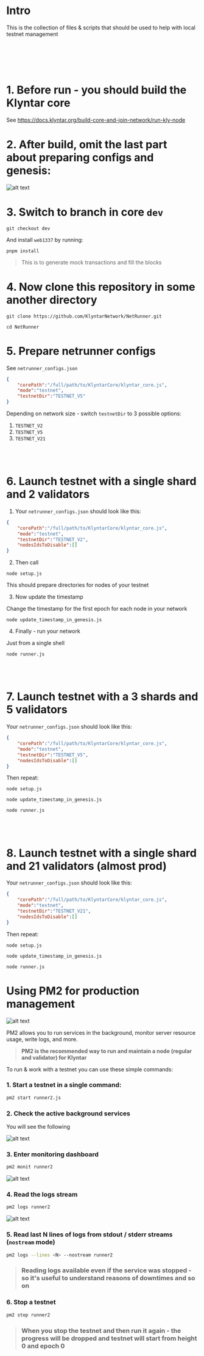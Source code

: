 # Intro

This is the collection of files & scripts that should be used to help with local testnet management

<br/><br/>
<br/><br/>

# 1. Before run - you should build the Klyntar core

See https://docs.klyntar.org/build-core-and-join-network/run-kly-node

# 2. After build, omit the last part about preparing configs and genesis:

![alt text](./files/images/image.png)

# 3. Switch to branch in core `dev`

```shell
git checkout dev
```

And install `web1337` by running:

```shell
pnpm install
```

> This is to generate mock transactions and fill the blocks

# 4. Now clone this repository in some another directory

```shell
git clone https://github.com/KlyntarNetwork/NetRunner.git

cd NetRunner
```

# 5. Prepare netrunner configs

See `netrunner_configs.json`

```json
{
    "corePath":"/full/path/to/KlyntarCore/klyntar_core.js",
    "mode":"testnet",
    "testnetDir":"TESTNET_V5"
}
```

Depending on network size - switch `testnetDir` to 3 possible options:

1. `TESTNET_V2`
2. `TESTNET_V5`
3. `TESTNET_V21`

<br/><br/>

# 6. Launch testnet with a single shard and 2 validators

1. Your `netrunner_configs.json` should look like this:

```json
{
    "corePath":"/full/path/to/KlyntarCore/klyntar_core.js",
    "mode":"testnet",
    "testnetDir":"TESTNET_V2",
    "nodesIdsToDisable":[]
}
```

2. Then call

```shell
node setup.js
```
This should prepare directories for nodes of your testnet

3. Now update the timestamp

Change the timestamp for the first epoch for each node in your network

```shell
node update_timestamp_in_genesis.js
```

4. Finally - run your network

Just from a single shell

```shell
node runner.js 
```

<br/><br/>

# 7. Launch testnet with a 3 shards and 5 validators

Your `netrunner_configs.json` should look like this:

```json
{
    "corePath":"/full/path/to/KlyntarCore/klyntar_core.js",
    "mode":"testnet",
    "testnetDir":"TESTNET_V5",
    "nodesIdsToDisable":[]
}
```

Then repeat:

```shell
node setup.js

node update_timestamp_in_genesis.js

node runner.js
```

<br/><br/>

# 8. Launch testnet with a single shard and 21 validators (almost prod)

Your `netrunner_configs.json` should look like this:

```json
{
    "corePath":"/full/path/to/KlyntarCore/klyntar_core.js",
    "mode":"testnet",
    "testnetDir":"TESTNET_V21",
    "nodesIdsToDisable":[]
}
```

Then repeat:

```shell
node setup.js

node update_timestamp_in_genesis.js

node runner.js
```


# Using PM2 for production management

![alt text](./files/images/pm2.png)


PM2 allows you to run services in the background, monitor server resource usage, write logs, and more.

> **PM2 is the recommended way to run and maintain a node (regular and validator) for Klyntar**

To run & work with a testnet you can use these simple commands:

### 1. Start a testnet in a single command:

```bash
pm2 start runner2.js
```

### 2. Check the active background services

You will see the following

![alt text](./files/images/list_of_services.png)

### 3. Enter monitoring dashboard

```bash
pm2 monit runner2
```

![alt text](./files/images/monit.png)


### 4. Read the logs stream

```bash
pm2 logs runner2
```

![alt text](./files/images/logs.png)

### 5. Read last N lines of logs from stdout / stderr streams (`nostream` mode)

```bash
pm2 logs --lines <N> --nostream runner2
```

> ### Reading logs available even if the service was stopped - so it's useful to understand reasons of downtimes and so on

### 6. Stop a testnet

```bash
pm2 stop runner2
```

> ### When you stop the testnet and then run it again - the progress will be dropped and testnet will start from height 0 and epoch 0